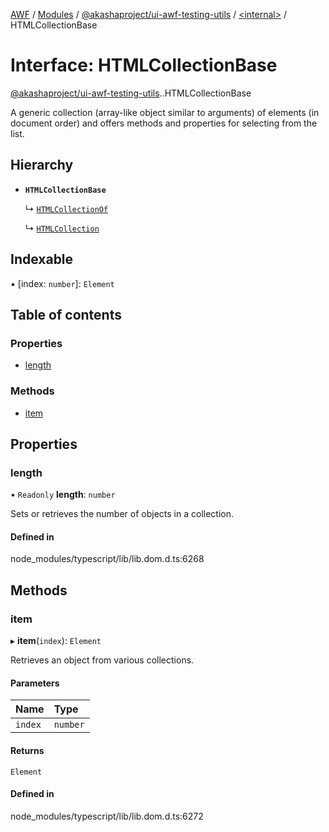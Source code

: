 [AWF](../README.md) / [Modules](../modules.md) / [@akashaproject/ui-awf-testing-utils](../modules/akashaproject_ui_awf_testing_utils.md) / [<internal\>](../modules/akashaproject_ui_awf_testing_utils._internal_.md) / HTMLCollectionBase

# Interface: HTMLCollectionBase

[@akashaproject/ui-awf-testing-utils](../modules/akashaproject_ui_awf_testing_utils.md).[<internal>](../modules/akashaproject_ui_awf_testing_utils._internal_.md).HTMLCollectionBase

A generic collection (array-like object similar to arguments) of elements (in document order) and offers methods and properties for selecting from the list.

## Hierarchy

- **`HTMLCollectionBase`**

  ↳ [`HTMLCollectionOf`](akashaproject_ui_awf_testing_utils._internal_.HTMLCollectionOf.md)

  ↳ [`HTMLCollection`](akashaproject_ui_awf_testing_utils._internal_.HTMLCollection.md)

## Indexable

▪ [index: `number`]: `Element`

## Table of contents

### Properties

- [length](akashaproject_ui_awf_testing_utils._internal_.HTMLCollectionBase.md#length)

### Methods

- [item](akashaproject_ui_awf_testing_utils._internal_.HTMLCollectionBase.md#item)

## Properties

### length

• `Readonly` **length**: `number`

Sets or retrieves the number of objects in a collection.

#### Defined in

node_modules/typescript/lib/lib.dom.d.ts:6268

## Methods

### item

▸ **item**(`index`): `Element`

Retrieves an object from various collections.

#### Parameters

| Name | Type |
| :------ | :------ |
| `index` | `number` |

#### Returns

`Element`

#### Defined in

node_modules/typescript/lib/lib.dom.d.ts:6272
